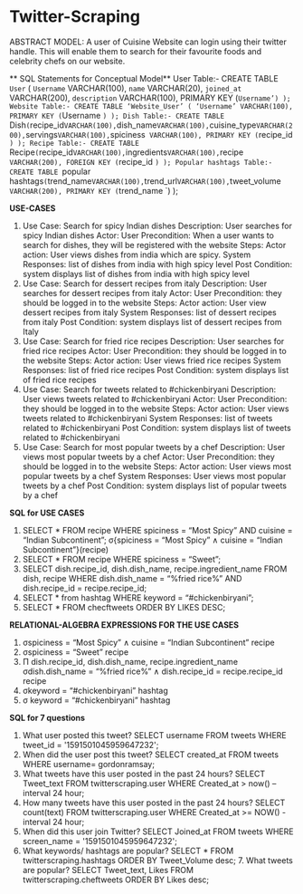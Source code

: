 # Twitter-Scraping

ABSTRACT MODEL:
A user of Cuisine Website can login using their twitter handle. This will enable them to search for their favourite foods and celebrity chefs on our website.

**
SQL Statements for Conceptual Model**
User Table:-
CREATE TABLE `User` (
`Username` VARCHAR(100),
`name` VARCHAR(20),
`joined_at` VARCHAR(200),
`description` VARCHAR(100),
PRIMARY KEY (`Username’)
);
Website Table:-
CREATE TABLE ‘Website_User’ (
‘Username’ VARCHAR(100),
PRIMARY KEY (`Username `)
);
Dish Table:-
CREATE TABLE `Dish` (
`recipe_id` VARCHAR(100),
`dish_name` VARCHAR(100),
`cuisine_type` VARCHAR(200),
`servings` VARCHAR(100),
`spiciness` VARCHAR(100),
PRIMARY KEY (`recipe_id `)
);
Recipe Table:-
CREATE TABLE `Recipe` (
`recipe_id` VARCHAR(100),
`ingredients` VARCHAR(100),
`recipe` VARCHAR(200),
FOREIGN KEY (`recipe_id `)
);
Popular hashtags Table:-
CREATE TABLE `popular hashtags` (
`trend_name` VARCHAR(100),
`trend_url` VARCHAR(100),
`tweet_volume` VARCHAR(200),
PRIMARY KEY (`trend_name `)
);

**USE-CASES**
1. Use Case: Search for spicy Indian dishes
Description: User searches for spicy Indian dishes
Actor: User
Precondition: When a user wants to search for dishes, they will be registered with the website
Steps:
Actor action: User views dishes from india which are spicy.
System Responses: list of dishes from india with high spicy level
Post Condition: system displays list of dishes from india with high spicy level
2. Use Case: Search for dessert recipes from italy
Description: User searches for dessert recipes from italy
Actor: User
Precondition: they should be logged in to the website
Steps:
Actor action: User view dessert recipes from italy
System Responses: list of dessert recipes from italy
Post Condition: system displays list of dessert recipes from Italy
3. Use Case: Search for fried rice recipes
Description: User searches for fried rice recipes
Actor: User
Precondition: they should be logged in to the website
Steps:
Actor action: User views fried rice recipes
System Responses: list of fried rice recipes
Post Condition: system displays list of fried rice recipes
4. Use Case: Search for tweets related to #chickenbiryani
Description: User views tweets related to #chickenbiryani
Actor: User
Precondition: they should be logged in to the website
Steps:
Actor action: User views tweets related to #chickenbiryani
System Responses: list of tweets related to #chickenbiryani
Post Condition: system displays list of tweets related to #chickenbiryani
5. Use Case: Search for most popular tweets by a chef
Description: User views most popular tweets by a chef
Actor: User
Precondition: they should be logged in to the website
Steps:
Actor action: User views most popular tweets by a chef
System Responses: User views most popular tweets by a chef
Post Condition: system displays list of popular tweets by a chef

**SQL for USE CASES**
1. SELECT * FROM recipe
WHERE spiciness = “Most Spicy” AND cuisine = “Indian Subcontinent”;
σ{spiciness = “Most Spicy” ∧ cuisine = “Indian Subcontinent”}(recipe)
2. SELECT * FROM recipe
WHERE spiciness = “Sweet”;
3. SELECT dish.recipe_id, dish.dish_name, recipe.ingredient_name
FROM dish, recipe
WHERE dish.dish_name = “%fried rice%” AND dish.recipe_id = recipe.recipe_id;
4. SELECT * from hashtag
WHERE keyword = “#chickenbiryani”;
5. SELECT * FROM checftweets
ORDER BY LIKES DESC;

**RELATIONAL-ALGEBRA EXPRESSIONS FOR THE USE CASES**
1. σspiciness = “Most Spicy” ∧ cuisine = “Indian Subcontinent” recipe
2. σspiciness = “Sweet” recipe
3. Π dish.recipe_id, dish.dish_name, recipe.ingredient_name σdish.dish_name = “%fried rice%” ∧ dish.recipe_id = recipe.recipe_id recipe
4. σkeyword = “#chickenbiryani” hashtag
5. σ keyword = “#chickenbiryani” hashtag

**SQL for 7 questions**
1. What user posted this tweet? 
SELECT username FROM tweets WHERE tweet_id = '1591501045959647232'; 
2. When did the user post this tweet? 
SELECT created_at FROM tweets WHERE username= gordonramsay;
3. What tweets have this user posted in the past 24 hours? 
SELECT Tweet_text FROM twitterscraping.user WHERE Created_at > now() – interval 24 hour; 
4. How many tweets have this user posted in the past 24 hours? 
SELECT count(text) FROM twitterscraping.user WHERE Created_at >= NOW() - interval 24 hour; 
5. When did this user join Twitter? 
SELECT Joined_at FROM tweets WHERE screen_name = '1591501045959647232'; 
6. What keywords/ hashtags are popular? 
SELECT * FROM twitterscraping.hashtags ORDER BY Tweet_Volume desc; 7. What tweets are popular? SELECT Tweet_text, Likes FROM twitterscraping.cheftweets ORDER BY Likes desc;
